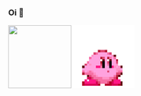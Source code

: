 ### Oi 👋
<img align="left" width="128" height="128" src="https://github.githubassets.com/images/mona-whisper.gif" />
<img align="left" width="128" height="128" src="assets/kirby.gif" />
